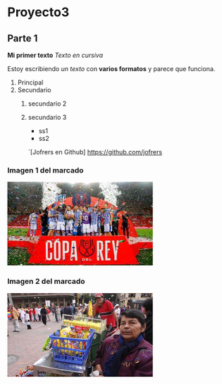 # Proyecto3

## Parte 1

**Mi primer texto**
*Texto en cursiva*

Estoy escribiendo *un texto* con **varios formatos** y parece que funciona.

1. Principal
2. Secundario
    1. secundario 2
    2. secundario 3
        * ss1
        * ss2

        ´[Jofrers en Github] https://github.com/jofrers
### Imagen 1 del marcado    
![Marcado 1](/Fotos/Copa-del-Rey-2020.jpg)

### Imagen 2 del marcado
![Marcado 2](/Fotos/informalidad.jpg)
